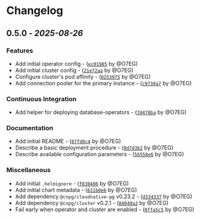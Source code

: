 # Changelog


## 0.5.0 - *2025-08-26*

### Features

- Add initial operator config - ([`ec01985`](https://github.com/eaasi/helm-charts/commit/ec019857db9d8ec8d4421df9d57e51fd8fdfb62d) by @O7EG)
- Add initial cluster config - ([`21e72aa`](https://github.com/eaasi/helm-charts/commit/21e72aae7a91ec2a3f894018a359cc42b2c045c6) by @O7EG)
- Configure cluster's pod affinity - ([`0253975`](https://github.com/eaasi/helm-charts/commit/0253975bb5445897edc45eb2cda7aaeaa035c686) by @O7EG)
- Add connection pooler for the primary instance - ([`c9730a7`](https://github.com/eaasi/helm-charts/commit/c9730a7a5adc9841ad6824249b7ff0517edb4e0c) by @O7EG)

### Continuous Integration

- Add helper for deploying database-operators - ([`39478ba`](https://github.com/eaasi/helm-charts/commit/39478ba46fde82d5b0ea5590634c726578059b61) by @O7EG)

### Documentation

- Add initial README - ([`87fd8c4`](https://github.com/eaasi/helm-charts/commit/87fd8c48e4324b1b78ce2d6479552d269663e92d) by @O7EG)
- Describe a basic deployment procedure - ([`9d7d3b2`](https://github.com/eaasi/helm-charts/commit/9d7d3b2c308255e1b4f372e729aecd03edcbc26c) by @O7EG)
- Describe available configuration parameters - ([`56558e6`](https://github.com/eaasi/helm-charts/commit/56558e6cb1bda369c8e47f1cc1b55de53a8259c5) by @O7EG)

### Miscellaneous

- Add initial `.helmignore` - ([`f830406`](https://github.com/eaasi/helm-charts/commit/f830406e30a9325a45db7c6c0a5e64b226fa4fe9) by @O7EG)
- Add initial chart metadata - ([`631b0e6`](https://github.com/eaasi/helm-charts/commit/631b0e62c074e8552b3457ef2a7e6e0d96e138a8) by @O7EG)
- Add dependency `@cnpg/cloudnative-pg` v0.23.2 - ([`d334337`](https://github.com/eaasi/helm-charts/commit/d3343379e2255eb0b61718417e52cd2f8a71103b) by @O7EG)
- Add dependency `@cnpg/cluster` v0.2.1 - ([`84049a2`](https://github.com/eaasi/helm-charts/commit/84049a228fc9766b13e253dd364debc64ea838d5) by @O7EG)
- Fail early when operator and cluster are enabled - ([`0ffa5c5`](https://github.com/eaasi/helm-charts/commit/0ffa5c5ff5c9c4cd5276fba0dd8503632e8b9d41) by @O7EG)
